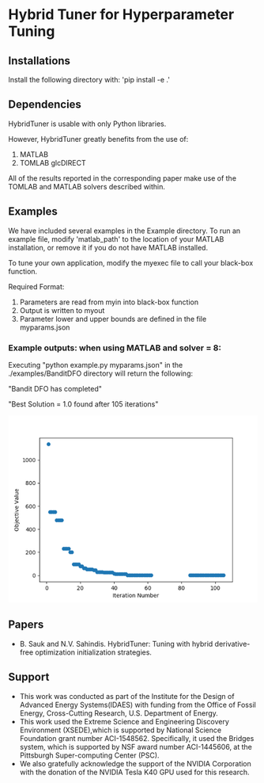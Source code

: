 # **Hybrid Tuner for Hyperparameter Tuning**

## Installations
Install the following directory with:
'pip install -e .' 

## Dependencies
HybridTuner is usable with only Python libraries.

However, HybridTuner greatly benefits from the use of:
1. MATLAB
2. TOMLAB glcDIRECT

All of the results reported in the corresponding paper make use of the TOMLAB and MATLAB solvers described within. 

## Examples
We have included several examples in the Example directory.
To run an example file, modify 'matlab_path' to the location of your MATLAB installation, or remove it if you do not have MATLAB installed. 

To tune your own application, modify the myexec file to call your black-box function.

Required Format:
1. Parameters are read from myin into black-box function
2. Output is written to myout
3. Parameter lower and upper bounds are defined in the file myparams.json

### **Example outputs: when using MATLAB and solver = 8:**
Executing "python example.py myparams.json" in the ./examples/BanditDFO directory will return the following:

"Bandit DFO has completed"

"Best Solution = 1.0 found after 105 iterations"

![Image from Bandit DFO run](/examples/BanditDFO/banditResults.png)

## Papers
* B. Sauk and N.V. Sahindis. HybridTuner: Tuning with hybrid derivative-free optimization initialization strategies.


## Support
* This work was conducted as part of the Institute for the Design of Advanced Energy Systems(IDAES) with funding from the Office of Fossil Energy, Cross-Cutting Research, U.S. Department of Energy. 
* This work used the Extreme Science and Engineering Discovery Environment (XSEDE),which is supported by National Science Foundation grant number ACI-1548562. Specifically, it used the Bridges system, which is supported by NSF award number ACI-1445606, at the Pittsburgh Super-computing Center (PSC). 
* We also gratefully acknowledge the support of the NVIDIA Corporation with the donation of the NVIDIA Tesla K40 GPU used for this research. 
